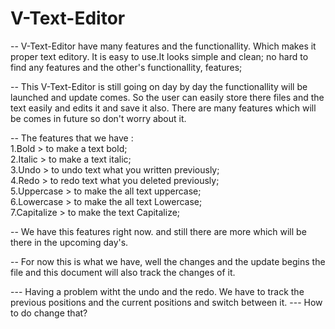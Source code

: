 # V-Text-Editor
-- V-Text-Editor have many features and the functionallity. Which makes it proper text editory. It is easy to use.It looks simple and clean; 
no hard to find any features and the other's functionallity, features;

-- This V-Text-Editor is still going on day by day the functionallity will be launched and update comes. So the user can easily store 
there files and the text easily and edits it and save it also. There are many features which will be comes in future so don't worry about it. 

-- The features that we have : <br>
1.Bold > to make a text bold;<br> 
2.Italic > to make a text italic;<br> 
3.Undo > to undo text what you written previously;<br>
4.Redo > to redo text what you deleted previously;<br>
5.Uppercase > to make the all text uppercase;<br>
6.Lowercase > to make the all text Lowercase;<br>
7.Capitalize > to make the text Capitalize;<br> 

-- We have this features right now. and still there are more which will be there in the upcoming day's. 

-- For now this is what we have, well the changes and the update begins the file and this document will also track the changes of it. 

--- Having a problem witht the undo and the redo. We have to track the previous positions and the current positions and switch between it. 
--- How to do change that? 
